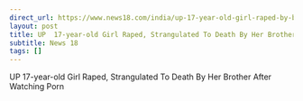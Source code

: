 ```yaml
---
direct_url: https://www.news18.com/india/up-17-year-old-girl-raped-by-brother-after-watching-porn-strangulated-to-death-8768596.html
layout: post
title: UP  17-year-old Girl Raped, Strangulated To Death By Her Brother After Watching Porn
subtitle: News 18
tags: []
---
```


UP  17-year-old Girl Raped, Strangulated To Death By Her Brother After Watching Porn
